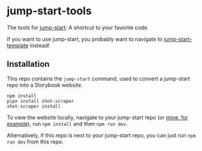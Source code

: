 # jump-start-tools

The tools for
[jump-start](https://github.com/kevinschaul/jump-start-template):
A shortcut to your favorite code.

If you want to use jump-start, you probably want to navigate to
[jump-start-template](https://github.com/kevinschaul/jump-start-template)
instead!

## Installation

This repo contains the `jump-start` command, used to convert a jump-start repo
into a Storybook website.

```
npm install
pipx install shot-scraper
shot-scraper install
```

To view the website locally, navigate to your
jump-start repo (or [mine, for example](https://github.com/kevinschaul/jump-start)), run
`npm install` and then `npm run dev`.

Alternatively, if this repo is next to your jump-start
repo, you can just run `npm run dev` from this repo.

